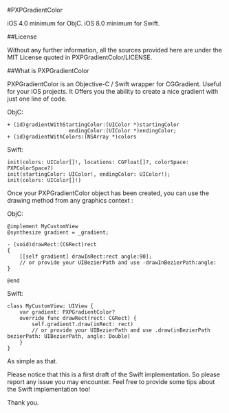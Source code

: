 
#PXPGradientColor

iOS 4.0 minimum for ObjC.
iOS 8.0 minimum for Swift.

##License

Without any further information, all the sources provided here are under the MIT License quoted in PXPGradientColor/LICENSE.


##What is PXPGradientColor

PXPGradientColor is an Objective-C / Swift wrapper for CGGradient. Useful for your iOS projects.
It Offers you the ability to create a nice gradient with just one line of code.

ObjC:

	+ (id)gradientWithStartingColor:(UIColor *)startingColor 
						endingColor:(UIColor *)endingColor;
	+ (id)gradientWithColors:(NSArray *)colors
	
Swift:
	
	init(colors: UIColor[]!, locations: CGFloat[]?, colorSpace: PXPColorSpace?)
	init(startingColor: UIColor!, endingColor: UIColor!);
	init(colors: UIColor[]!)
	
Once your PXPGradientColor object has been created, you can use the drawing method from any graphics context :

ObjC:

	@implement MyCustomView
	@synthesize gradient = _gradient;
	
	- (void)drawRect:(CGRect)rect
	{
		[[self gradient] drawInRect:rect angle:90];
		// or provide your UIBezierPath and use -drawInBezierPath:angle:
	}
	
	@end
	
	
Swift:
	
	class MyCustomView: UIView {
		var gradient: PXPGradientColor?
		override func drawRect(rect: CGRect) {
			self.gradient?.draw(inRect: rect)
			// or provide your UIBezierPath and use .draw(inBezierPath bezierPath: UIBezierPath, angle: Double)
		}
	}
	
	
	
As simple as that.

Please notice that this is a first draft of the Swift implementation. So please report any issue you may encounter. Feel free to provide some tips about the Swift implementation too!

Thank you.